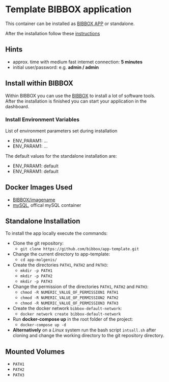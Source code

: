 # Template BIBBOX application

This container can be installed as [BIBBOX APP](https://bibbox.readthedocs.io/en/latest/ "BIBBOX") or standalone.
 
After the installation follow these [instructions](INSTALL-APP.md)

## Hints

* approx. time with medium fast internet connection: **5 minutes**
* initial user/password: e.g. **admin / admin**

## Install within BIBBOX

Within BIBBOX you can use the [BIBBOX](https://bibbox.readthedocs.io/en/latest/ "BIBBOX") to install a lot of software tools. After the installation is finished you can start your application in the dashboard.

### Install Environment Variables

List of environment parameters set during installation

 * ENV_PARAM1: ...
 * ENV_PARAM1: ...

The default values for the standalone installation are:

 * ENV_PARAM1: default
 * ENV_PARAM1: default


## Docker Images Used

 * [BIBBOX/imagename](https://hub.docker.com/r/bibbox/imagename) 
 * [mySQL](https://hub.docker.com/_/mysql/), offical mySQL container
 
## Standalone Installation

To install the app locally execute the commands:

* Clone the git repository: 
  * `git clone https://github.com/bibbox/app-template.git`
* Change the current directory to app-template: 
  * `cd app-molgenis/` 
* Create the directories `PATH1`, `PATH2` and `PATH3`:
  * `mkdir -p PATH1` 
  * `mkdir -p PATH2`
  * `mkdir -p PATH3`
* Change the permission of the directories `PATH1`, `PATH2` and `PATH3`: 
  * `chmod -R NUMERIC_VALUE_OF_PERMISSION1 PATH1`
  * `chmod -R NUMERIC_VALUE_OF_PERMISSION2 PATH2`
  * `chmod -R NUMERIC_VALUE_OF_PERMISSION3 PATH3`
* Create the docker network `bibbox-default-network`: 
  * `docker network create bibbox-default-network`
* Run **docker-compose up** in the root folder of the project: 
  * `docker-compose up -d`
* **Alternatively** on a *Linux* system run the bash script `intsall.sh` after cloning and change the working directory to the git repository directory.

## Mounted Volumes

* `PATH1`
* `PATH2`
* `PATH3`
